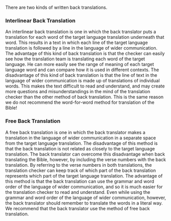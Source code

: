 
There are two kinds of written back translations.

### Interlinear Back Translation

An interlinear back translation is one in which the back translator puts a translation for each word of the target language translation underneath that word. This results in a text in which each line of the target language translation is followed by a line in the language of wider communication. The advantage of this kind of back translation is that the checker can easily see how the translation team is translating each word of the target language. He can more easily see the range of meaning of each target language word and can compare how it is used in different contexts. The disadvantage of this kind of back translation is that the line of text in the language of wider communication is made up of translations of individual words. This makes the text difficult to read and understand, and may create more questions and misunderstandings in the mind of the translation checker than the other method of back translation. This is the same reason we do not recommend the word-for-word method for translation of the Bible!

### Free Back Translation

A free back translation is one in which the back translator makes a translation in the language of wider communication in a separate space from the target language translation. The disadvantage of this method is that the back translation is not related as closely to the target language translation. The back translator can overcome this disadvantage when back translating the Bible, however, by including the verse numbers with the back translation. By referring to the verse numbers in both translations, the translation checker can keep track of which part of the back translation represents which part of the target language translation. The advantage of this method is that the back translation can use the grammar and word order of the language of wider communication, and so it is much easier for the translation checker to read and understand. Even while using the grammar and word order of the language of wider communication, however, the back translator should remember to translate the words in a literal way. We recommend that the back translator use the method of free back translation.